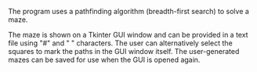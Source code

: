 The program uses a pathfinding algorithm (breadth-first search) to solve a maze.

The maze is shown on a Tkinter GUI window and can be provided in a text file using "#" and " " characters. The user can alternatively select the squares to mark the paths in the GUI window itself.
The user-generated mazes can be saved for use when the GUI is opened again.
